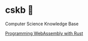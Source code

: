 # cskb 🧠
Computer Science Knowledge Base

[Programming WebAssembly with Rust](https://github.com/kosengan/cskb/blob/main/pages/Programming%20WebAssembly%20with%20Rust.org)
